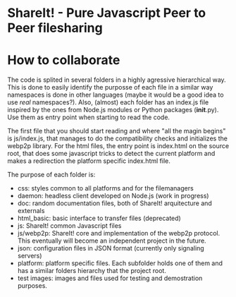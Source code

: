 # ShareIt! - Pure Javascript Peer to Peer filesharing

# How to collaborate

The code is splited in several folders in a highly agressive hierarchical way.
This is done to easily identify the purposse of each file in a similar way
namespaces is done in other languages (maybe it would be a good idea to use
_real_ namespaces?). Also, (almost) each folder has an index.js file inspired by
the ones from Node.js modules or Python packages (__init__.py). Use them as
entry point when starting to read the code.

The first file that you should start reading and where "all the magin begins" is
js/index.js, that manages to do the compatibility checks and initializes the
webp2p library. For the html files, the entry point is index.html on the source
root, that does some javascript tricks to detect the current platform and makes
a redirection the platform specific index.html file.

The purpose of each folder is:

* css: styles common to all platforms and for the filemanagers
* daemon: headless client developed on Node.js (work in progress)
* doc: random documentation files, both of ShareIt! arquitecture and externals
* html_basic: basic interface to transfer files (deprecated)
* js: ShareIt! common Javascript files
* js/webp2p: ShareIt! core and implementation of the webp2p protocol.
             This eventually will become an independent project in the future.
* json: configuration files in JSON format (currently only signaling servers)
* platform: platform specific files. Each subfolder holds one of them and has a
            similar folders hierarchy that the project root.
* test images: images and files used for testing and demostration purposes.